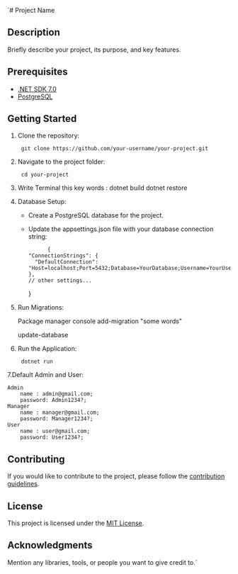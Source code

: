`# Project Name

## Description

Briefly describe your project, its purpose, and key features.

## Prerequisites


- [.NET SDK 7.0](https://dotnet.microsoft.com/download)
- [PostgreSQL](https://www.postgresql.org/download/)


## Getting Started

1. Clone the repository:

        git clone https://github.com/your-username/your-project.git
    

2. Navigate to the project folder:

        cd your-project
    
3. Write Terminal this key words :
        dotnet build
    dotnet restore
      
4. Database Setup:

    - Create a PostgreSQL database for the project.

    - Update the appsettings.json file with your database connection string:

                {
          "ConnectionStrings": {
            "DefaultConnection": "Host=localhost;Port=5432;Database=YourDatabase;Username=YourUsername;Password=YourPassword"
          },
          // other settings...
        }
        

5. Run Migrations:

    Package manager console
    add-migration "some words"

    update-database
    

6. Run the Application:

        dotnet run
    
    
7.Default Admin and User: 

    Admin 
        name : admin@gmail.com; 
        password: Admin1234?;
    Manager 
        name : manager@gmail.com; 
        password: Manager1234?;
    User 
        name : user@gmail.com;
        password: User1234?;

  

## Contributing

If you would like to contribute to the project, please follow the [contribution guidelines](CONTRIBUTING.md).

## License

This project is licensed under the [MIT License](LICENSE).

## Acknowledgments

Mention any libraries, tools, or people you want to give credit to.`
